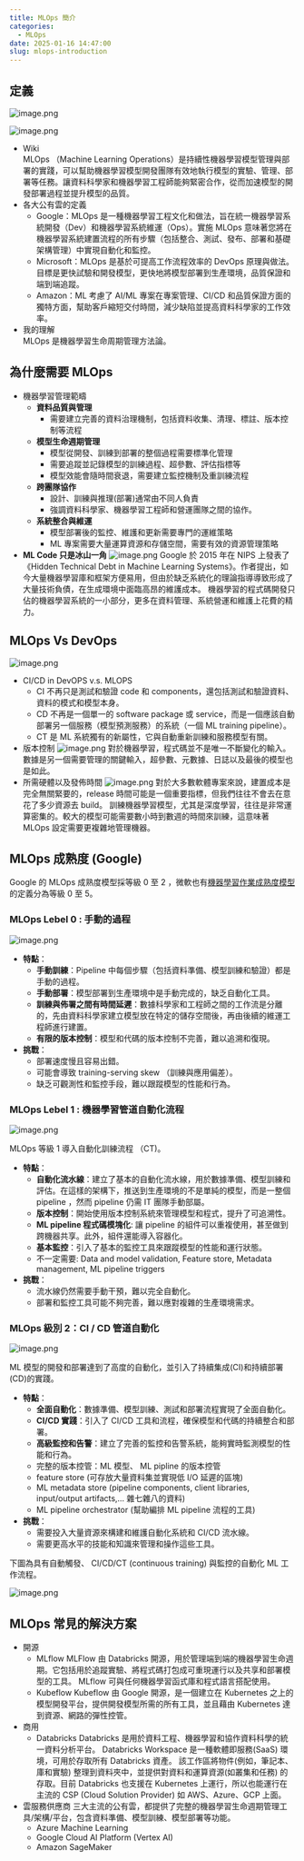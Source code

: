 ```yaml
---
title: MLOps 簡介
categories:
  - MLOps
date: 2025-01-16 14:47:00
slug: mlops-introduction
---
```


## 定義

![image.png](images/image.png)

![image.png](images/image1.png)

- Wiki  
  MLOps （Machine Learning Operations）是持續性機器學習模型管理與部署的實踐，可以幫助機器學習模型開發團隊有效地執行模型的實驗、管理、部署等任務。讓資料科學家和機器學習工程師能夠緊密合作，從而加速模型的開發部署過程並提升模型的品質。
- 各大公有雲的定義
  - Google：MLOps 是一種機器學習工程文化和做法，旨在統一機器學習系統開發（Dev）和機器學習系統維運（Ops）。實施 MLOps 意味著您將在機器學習系統建置流程的所有步驟（包括整合、測試、發布、部署和基礎架構管理）中實現自動化和監控。
  - Microsoft：MLOps 是基於可提高工作流程效率的 DevOps 原理與做法。目標是更快試驗和開發模型，更快地將模型部署到生產環境，品質保證和端到端追蹤。
  - Amazon：ML 考慮了 AI/ML 專案在專案管理、CI/CD 和品質保證方面的獨特方面，幫助客戶縮短交付時間，減少缺陷並提高資料科學家的工作效率。
- 我的理解  
  MLOps 是機器學習生命周期管理方法論。

## 為什麼需要 MLOps

- 機器學習管理範疇
  - **資料品質與管理**
    - 需要建立完善的資料治理機制，包括資料收集、清理、標註、版本控制等流程
  - **模型生命週期管理**
    - 模型從開發、訓練到部署的整個過程需要標準化管理
    - 需要追蹤並記錄模型的訓練過程、超參數、評估指標等
    - 模型效能會隨時間衰退，需要建立監控機制及重訓練流程
  - **跨團隊協作**
    - 設計、訓練與推理(部署)通常由不同人負責
    - 強調資料科學家、機器學習工程師和營運團隊之間的協作。
  - **系統整合與維運**
    - 模型部署後的監控、維護和更新需要專門的運維策略
    - ML 專案需要大量運算資源和存儲空間，需要有效的資源管理策略
- **ML Code 只是冰山一角**
  ![image.png](images/image2.png)
  Google 於 2015 年在 NIPS 上發表了《Hidden Technical Debt in Machine Learning Systems》。作者提出，如今大量機器學習庫和框架方便易用，但由於缺乏系統化的理論指導導致形成了大量技術負債，在生成環境中面臨高昂的維護成本。
  機器學習的程式碼開發只佔的機器學習系統的一小部分，更多在資料管理、系統營運和維護上花費的精力。

## **MLOps Vs DevOps**

![image.png](images/image3.png)

- CI/CD in DevOPS v.s. MLOPS
  - CI 不再只是測試和驗證 code 和 components，還包括測試和驗證資料、資料的模式和模型本身。
  - CD 不再是一個單一的 software package 或 service，而是一個應該自動部署另一個服務（模型預測服務）的系統（一個 ML training pipeline）。
  - CT 是 ML 系統獨有的新屬性，它與自動重新訓練和服務模型有關。
- 版本控制
  ![image.png](images/image4.png)
  對於機器學習，程式碼並不是唯一不斷變化的輸入。數據是另一個需要管理的關鍵輸入，超參數、元數據、日誌以及最後的模型也是如此。
- 所需硬體以及發佈時間
  ![image.png](images/image5.png)
  對於大多數軟體專案來說，建置成本是完全無關緊要的，release 時間可能是一個重要指標，但我們往往不會去在意花了多少資源去 build。
  訓練機器學習模型，尤其是深度學習，往往是非常運算密集的。較大的模型可能需要數小時到數週的時間來訓練，這意味著 MLOps 設定需要更複雜地管理機器。

## MLOps 成熟度 (Google)

Google 的 MLOps 成熟度模型採等級 0 至 2 ，微軟也有[機器學習作業成熟度模型](https://docs.microsoft.com/zh-tw/azure/architecture/example-scenario/mlops/mlops-maturity-model)的定義分為等級 0 至 5。

### **MLOps Lebel 0 : 手動的過程**

![image.png](images/image6.png)

- **特點**：
  - **手動訓練**：Pipeline 中每個步驟（包括資料準備、模型訓練和驗證）都是手動的過程。
  - **手動部署**：模型部署到生產環境中是手動完成的，缺乏自動化工具。
  - **訓練與佈署之間有時間延遲**：數據科學家和工程師之間的工作流是分離的，先由資料科學家建立模型放在特定的儲存空間後，再由後續的維運工程師進行建置。
  - **有限的版本控制**：模型和代碼的版本控制不完善，難以追溯和復現。
- **挑戰**：
  - 部署速度慢且容易出錯。
  - 可能會導致 training-serving skew （訓練與應用偏差）。
  - 缺乏可觀測性和監控手段，難以跟蹤模型的性能和行為。

### **MLOps Lebel 1 : 機器學習管道自動化流程**

![image.png](images/image7.png)

MLOps 等級 1 導入自動化訓練流程 （CT)。

- **特點**：
  - **自動化流水線**：建立了基本的自動化流水線，用於數據準備、模型訓練和評估。在這樣的架構下，推送到生產環境的不是單純的模型，而是一整個 pipeline ，然而 pipeline 仍需 IT 團隊手動部屬。
  - **版本控制**：開始使用版本控制系統來管理模型和程式，提升了可追溯性。
  - **ML pipeline 程式碼模塊化**: 讓 pipeline 的組件可以重複使用，甚至做到跨機器共享。此外，組件還能導入容器化。
  - **基本監控**：引入了基本的監控工具來跟蹤模型的性能和運行狀態。
  - 不一定需要: Data and model validation, Feature store, Metadata management, ML pipeline triggers
- **挑戰**：
  - 流水線仍然需要手動干預，難以完全自動化。
  - 部署和監控工具可能不夠完善，難以應對複雜的生產環境需求。

### **MLOps 級別 2：CI / CD 管道自動化**

![image.png](images/image8.png)

ML 模型的開發和部署達到了高度的自動化，並引入了持續集成(CI)和持續部署(CD)的實踐。

- **特點**：
  - **全面自動化**：數據準備、模型訓練、測試和部署流程實現了全面自動化。
  - **CI/CD 實踐**：引入了 CI/CD 工具和流程，確保模型和代碼的持續整合和部署。
  - **高級監控和告警**：建立了完善的監控和告警系統，能夠實時監測模型的性能和行為。
  - 完整的版本控管：ML 模型、 ML pipline 的版本控管
  - feature store (可存放大量資料集並實現低 I/O 延遲的區塊)
  - ML metadata store (pipeline components, client libraries, input/output artifacts,… 雜七雜八的資料)
  - ML pipeline orchestrator (幫助編排 ML pipeline 流程的工具)
- **挑戰**：
  - 需要投入大量資源來構建和維護自動化系統和 CI/CD 流水線。
  - 需要更高水平的技能和知識來管理和操作這些工具。

下圖為具有自動觸發、 CI/CD/CT (continuous training) 與監控的自動化 ML 工作流程。

![image.png](images/image9.png)

## MLOps 常見的解決方案

- 開源
  - MLflow
    MLFlow 由 Databricks 開源，用於管理端到端的機器學習生命週期。它包括用於追蹤實驗、將程式碼打包成可重現運行以及共享和部署模型的工具。 MLflow 可與任何機器學習函式庫和程式語言搭配使用。
  - Kubeflow
    Kubeflow 由 Google 開源，是一個建立在 Kubernetes 之上的模型開發平台，提供開發模型所需的所有工具，並且藉由 Kubernetes 達到資源、網路的彈性控管。
- 商用
  - Databricks
    Databricks 是用於資料工程、機器學習和協作資料科學的統一資料分析平台。 Databricks Workspace 是一種軟體即服務(SaaS) 環境，可用於存取所有 Databricks 資產。 該工作區將物件(例如，筆記本、庫和實驗) 整理到資料夾中，並提供對資料和運算資源(如叢集和任務) 的存取。目前 Databricks 也支援在 Kubernetes 上運行，所以也能運行在主流的 CSP (Cloud Solution Provider) 如 AWS、Azure、GCP 上面。
- 雲服務供應商
  三大主流的公有雲，都提供了完整的機器學習生命週期管理工具/架構/平台，包含資料準備、模型訓練、模型部署等功能。
  - Azure Machine Learning
  - Google Cloud AI Platform (Vertex AI)
  - Amazon SageMaker
